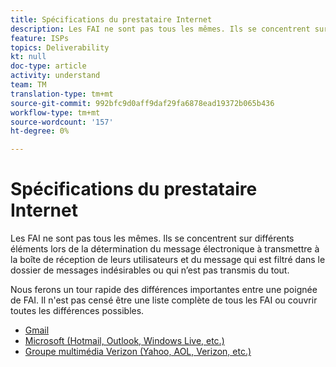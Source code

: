 ```yaml
---
title: Spécifications du prestataire Internet
description: Les FAI ne sont pas tous les mêmes. Ils se concentrent sur différents éléments lors de la détermination du message électronique à transmettre à la boîte de réception de leurs utilisateurs et du message qui est filtré dans le dossier de messages indésirables ou qui n’est pas transmis du tout. Nous ferons un tour rapide des différences importantes entre une poignée de FAI. Il n'est pas censé être une liste complète de tous les FAI ou couvrir toutes les différences possibles.
feature: ISPs
topics: Deliverability
kt: null
doc-type: article
activity: understand
team: TM
translation-type: tm+mt
source-git-commit: 992bfc9d0aff9daf29fa6878ead19372b065b436
workflow-type: tm+mt
source-wordcount: '157'
ht-degree: 0%

---
```



# Spécifications du prestataire Internet

Les FAI ne sont pas tous les mêmes. Ils se concentrent sur différents éléments lors de la détermination du message électronique à transmettre à la boîte de réception de leurs utilisateurs et du message qui est filtré dans le dossier de messages indésirables ou qui n’est pas transmis du tout.

Nous ferons un tour rapide des différences importantes entre une poignée de FAI. Il n&#39;est pas censé être une liste complète de tous les FAI ou couvrir toutes les différences possibles.

* [Gmail](./gmail.md)
* [Microsoft (Hotmail, Outlook, Windows Live, etc.)](./microsoft.md)
* [Groupe multimédia Verizon (Yahoo, AOL, Verizon, etc.)](./verizon-media-group.md)
